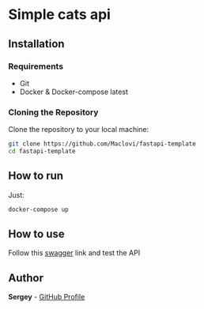 # Simple cats api

## Installation
### Requirements
- Git
- Docker & Docker-compose latest
### Cloning the Repository

Clone the repository to your local machine:

```bash
git clone https://github.com/Maclovi/fastapi-template
cd fastapi-template
```
## How to run

Just:
```bash
docker-compose up
```
## How to use
Follow this [swagger](http://localhost:8000/docs) link and test the API
## Author
**Sergey** - [GitHub Profile](https://github.com/Maclovi)
